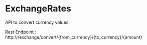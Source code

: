 # ExchangeRates

API to convert currency values:

Rest Endpoint : http://<domain>/exchange/convert/{from_currency}/{to_currency}/{amount}
